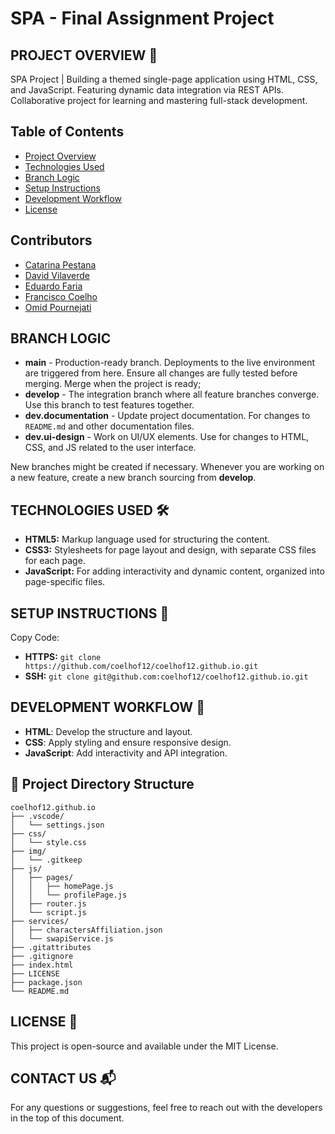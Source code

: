 # SPA - Final Assignment Project

## PROJECT OVERVIEW 🚀

SPA Project | Building a themed single-page application using HTML, CSS, and JavaScript. Featuring dynamic data integration via REST APIs. Collaborative project for learning and mastering full-stack development.

## Table of Contents

- [Project Overview](#project-overview-)
- [Technologies Used](#technologies-used-)
- [Branch Logic](#branch-logic)
- [Setup Instructions](#setup-instructions-)
- [Development Workflow](#development-workflow-)
- [License](#license-)

## Contributors

- [Catarina Pestana](https://github.com/catp98)
- [David Vilaverde](https://github.com/dtrv95)
- [Eduardo Faria](https://github.com/DaDim93)
- [Francisco Coelho](https://github.com/coelhof12)
- [Omid Pournejati](https://github.com/theomidious)

## BRANCH LOGIC

- **main** - Production-ready branch. Deployments to the live environment are triggered from here. Ensure all changes are fully tested before merging. Merge when the project is ready;
- **develop** - The integration branch where all feature branches converge. Use this branch to test features together.
- **dev.documentation** - Update project documentation. For changes to `README.md` and other documentation files.
- **dev.ui-design** - Work on UI/UX elements. Use for changes to HTML, CSS, and JS related to the user interface.

New branches might be created if necessary. Whenever you are working on a new feature, create a new branch sourcing from **develop**.

## TECHNOLOGIES USED 🛠️

- **HTML5:** Markup language used for structuring the content.
- **CSS3:** Stylesheets for page layout and design, with separate CSS files for each page.
- **JavaScript:** For adding interactivity and dynamic content, organized into page-specific files.

## SETUP INSTRUCTIONS 📝

Copy Code:

- **HTTPS:** `git clone https://github.com/coelhof12/coelhof12.github.io.git`
- **SSH:** `git clone git@github.com:coelhof12/coelhof12.github.io.git`

## DEVELOPMENT WORKFLOW 🔄

- **HTML**: Develop the structure and layout.
- **CSS**: Apply styling and ensure responsive design.
- **JavaScript**: Add interactivity and API integration.

## 📂 Project Directory Structure

```
coelhof12.github.io
├── .vscode/
│   └── settings.json
├── css/
│   └── style.css
├── img/
│   └── .gitkeep
├── js/
│   ├── pages/
│   │   ├── homePage.js
│   │   └── profilePage.js
│   ├── router.js
│   └── script.js
├── services/
│   ├── charactersAffiliation.json
│   └── swapiService.js
├── .gitattributes
├── .gitignore
├── index.html
├── LICENSE
├── package.json
└── README.md
```

## LICENSE 📜

This project is open-source and available under the MIT License.

## CONTACT US 📬

For any questions or suggestions, feel free to reach out with the developers in the top of this document.
